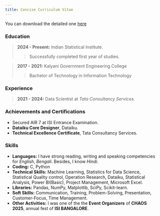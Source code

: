```yaml
---
title: Concise Curriculum Vitae
---
```

You can download the detailed one [here](https://github.com/sourish-isi/sourish-isi.github.io/raw/main/Sourish_Sarkar_CV_.pdf)

### Education
> **2024 - Present:** Indian Statistical Institute.
>> Successfully completed first year of studies.

> **2017 - 2021:** Kalyani Government Engineering College
>> Bachelor of Technology in Information Technology

### Experience
> **2021 - 2024:** Data Scientist at *Tata Consultancy Services*.

### Achievements and Certifications
- Secured AIR 7 at ISI Entrance Examination.
- **Dataiku Core Designer**, Dataiku.
- **Technical Excellence Certificate**, Tata Consultancy Services.

### Skills
- **Languages:** I have strong reading, writing and speaking competencies for *English*, *Bengali*. Besides, I know *Hindi*.
- **Coding:** C, Python
- **Technical Skills:** Machine Learning, Statistics for Data Science, Statistical Quality control, Operation Research, Dataiku, Statistical Analysis, Power BI(Basic), Project Management, Microsoft Excel.
- **Libraries:** Pandas, NumPy, Matplotlib, SciPy, Scikit-learn.
- **Soft Skills:** Communication, Training, Problem-Solving, Presentation, Customer-Focus, Time Management.
- **Other Activities:** I was one of the the **Event Organizers** of **CHAOS 2025**, annual fest of **ISI BANGALORE**.
